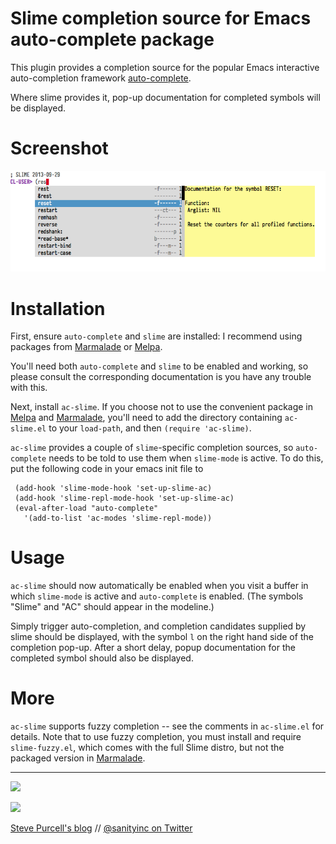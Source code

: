 Slime completion source for Emacs auto-complete package
=======================================================

This plugin provides a completion source for the popular Emacs
interactive auto-completion framework
[auto-complete](http://cx4a.org/software/auto-complete/).

Where slime provides it, pop-up documentation for completed symbols
will be displayed.

Screenshot
==========

![ac-slime screenshot](screenshot.png)

Installation
=============

First, ensure `auto-complete` and `slime` are installed: I recommend
using packages from [Marmalade][marmalade] or [Melpa][melpa].

You'll need both `auto-complete` and `slime` to be enabled and
working, so please consult the corresponding documentation is you have
any trouble with this.

Next, install `ac-slime`. If you choose not to use the convenient
package in [Melpa][melpa] and [Marmalade][marmalade], you'll need to
add the directory containing `ac-slime.el` to your `load-path`, and
then `(require 'ac-slime)`.

`ac-slime` provides a couple of `slime`-specific completion sources,
so `auto-complete` needs to be told to use them when `slime-mode` is
active. To do this, put the following code in your emacs init file to 

     (add-hook 'slime-mode-hook 'set-up-slime-ac)
     (add-hook 'slime-repl-mode-hook 'set-up-slime-ac)
     (eval-after-load "auto-complete"
       '(add-to-list 'ac-modes 'slime-repl-mode))

Usage
=====

`ac-slime` should now automatically be enabled when you visit a buffer
in which `slime-mode` is active and `auto-complete` is enabled. (The
symbols "Slime" and "AC" should appear in the modeline.)

Simply trigger auto-completion, and completion candidates supplied by
slime should be displayed, with the symbol `l` on the right hand side
of the completion pop-up. After a short delay, popup documentation
for the completed symbol should also be displayed.

More
====

`ac-slime` supports fuzzy completion -- see the comments in
`ac-slime.el` for details. Note that to use fuzzy completion, you must
install and require `slime-fuzzy.el`, which comes with the full Slime
distro, but not the packaged version in [Marmalade][marmalade].




[marmalade]: http://marmalade-repo.org
[melpa]: http://melpa.milkbox.net

<hr>

[![](http://api.coderwall.com/purcell/endorsecount.png)](http://coderwall.com/purcell)

[![](http://www.linkedin.com/img/webpromo/btn_liprofile_blue_80x15.png)](http://uk.linkedin.com/in/stevepurcell)

[Steve Purcell's blog](http://www.sanityinc.com/) // [@sanityinc on Twitter](https://twitter.com/sanityinc)

